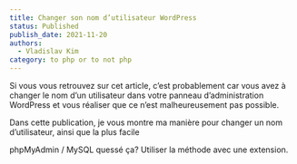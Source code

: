 ```yaml
---
title: Changer son nom d’utilisateur WordPress
status: Published
publish_date: 2021-11-20
authors:
  - Vladislav Kim
category: to php or to not php
---
```


Si vous vous retrouvez sur cet article, c’est probablement car vous avez à changer le nom d’un utilisateur dans votre panneau d’administration WordPress et vous réaliser que ce n’est malheureusement pas possible.

Dans cette publication, je vous montre ma manière pour changer un nom d’utilisateur, ainsi que la plus facile

phpMyAdmin / MySQL quessé ça? Utiliser la méthode avec une extension.
